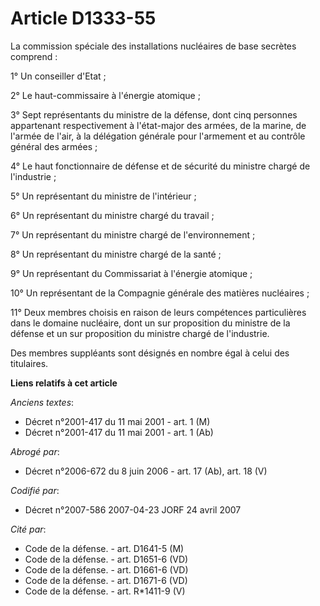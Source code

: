# Article D1333-55

La commission spéciale des installations nucléaires de base secrètes comprend :

1° Un conseiller d'Etat ;

2° Le haut-commissaire à l'énergie atomique ;

3° Sept représentants du ministre de la défense, dont cinq personnes appartenant respectivement à l'état-major des armées, de
la marine, de l'armée de l'air, à la délégation générale pour l'armement et au contrôle général des armées ;

4° Le haut fonctionnaire de défense et de sécurité du ministre chargé de l'industrie ;

5° Un représentant du ministre de l'intérieur ;

6° Un représentant du ministre chargé du travail ;

7° Un représentant du ministre chargé de l'environnement ;

8° Un représentant du ministre chargé de la santé ;

9° Un représentant du Commissariat à l'énergie atomique ;

10° Un représentant de la Compagnie générale des matières nucléaires ;

11° Deux membres choisis en raison de leurs compétences particulières dans le domaine nucléaire, dont un sur proposition du
ministre de la défense et un sur proposition du ministre chargé de l'industrie.

Des membres suppléants sont désignés en nombre égal à celui des titulaires.

**Liens relatifs à cet article**

_Anciens textes_:

  - Décret n°2001-417 du 11 mai 2001 - art. 1 (M)
  - Décret n°2001-417 du 11 mai 2001 - art. 1 (Ab)

_Abrogé par_:

  - Décret n°2006-672 du 8 juin 2006 - art. 17 (Ab), art. 18 (V)

_Codifié par_:

  - Décret n°2007-586 2007-04-23 JORF 24 avril 2007

_Cité par_:

  - Code de la défense. - art. D1641-5 (M)
  - Code de la défense. - art. D1651-6 (VD)
  - Code de la défense. - art. D1661-6 (VD)
  - Code de la défense. - art. D1671-6 (VD)
  - Code de la défense. - art. R*1411-9 (V)
